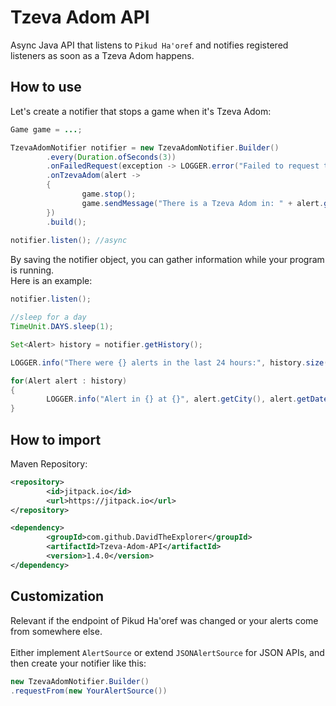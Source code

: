 # Tzeva Adom API
Async Java API that listens to `Pikud Ha'oref` and notifies registered listeners as soon as a Tzeva Adom happens.

## How to use
Let's create a notifier that stops a game when it's Tzeva Adom:
```java
Game game = ...;

TzevaAdomNotifier notifier = new TzevaAdomNotifier.Builder()
        .every(Duration.ofSeconds(3))
        .onFailedRequest(exception -> LOGGER.error("Failed to request the last alert from Pikud Ha'oref", exception))
        .onTzevaAdom(alert ->
        {
                game.stop();
                game.sendMessage("There is a Tzeva Adom in: " + alert.getCity());
        })
        .build();
	
notifier.listen(); //async
```

By saving the notifier object, you can gather information while your program is running.\
Here is an example:
```java
notifier.listen();

//sleep for a day
TimeUnit.DAYS.sleep(1);

Set<Alert> history = notifier.getHistory();

LOGGER.info("There were {} alerts in the last 24 hours:", history.size());

for(Alert alert : history) 
{
        LOGGER.info("Alert in {} at {}", alert.getCity(), alert.getDate());
}
```

## How to import
Maven Repository:
```xml
<repository>
        <id>jitpack.io</id>
        <url>https://jitpack.io</url>
</repository>
```

```xml
<dependency>
        <groupId>com.github.DavidTheExplorer</groupId>
        <artifactId>Tzeva-Adom-API</artifactId>
        <version>1.4.0</version>
</dependency>
```


## Customization
Relevant if the endpoint of Pikud Ha'oref was changed or your alerts come from somewhere else.\
\
Either implement `AlertSource` or extend `JSONAlertSource` for JSON APIs, and then create your notifier like this:
```java
new TzevaAdomNotifier.Builder()
.requestFrom(new YourAlertSource())
